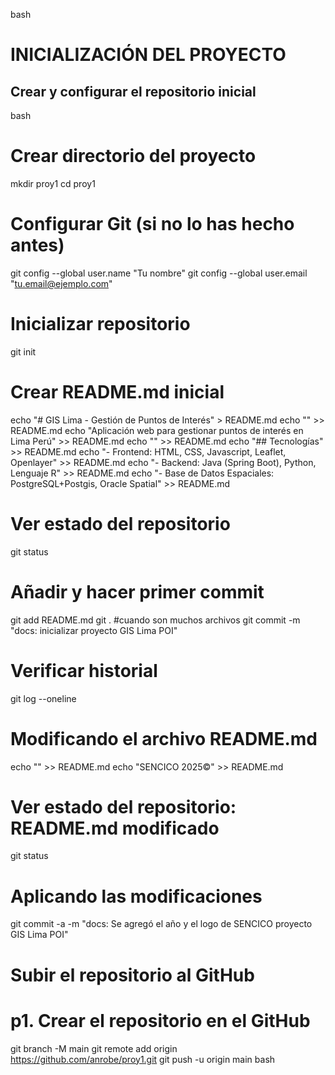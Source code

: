 bash
# INICIALIZACIÓN DEL PROYECTO

## Crear y configurar el repositorio inicial

bash
# Crear directorio del proyecto
mkdir proy1
cd proy1

# Configurar Git (si no lo has hecho antes)
git config --global user.name "Tu nombre"
git config --global user.email "tu.email@ejemplo.com"

# Inicializar repositorio
git init

# Crear README.md inicial
echo "# GIS Lima - Gestión de Puntos de Interés" > README.md
echo "" >> README.md
echo "Aplicación web para gestionar puntos de interés en Lima Perú" >> README.md
echo "" >> README.md
echo "## Tecnologías" >>  README.md
echo "- Frontend: HTML, CSS, Javascript, Leaflet, Openlayer" >> README.md
echo "- Backend: Java (Spring Boot), Python, Lenguaje R" >> README.md
echo "- Base de Datos Espaciales: PostgreSQL+Postgis, Oracle Spatial" >> README.md

# Ver estado del repositorio
git status

# Añadir y hacer primer commit
git add README.md
git .  #cuando son muchos archivos
git commit -m "docs: inicializar proyecto GIS Lima POI"

# Verificar historial
git log --oneline

# Modificando el archivo README.md
echo "" >> README.md
echo "SENCICO 2025©" >>  README.md

# Ver estado del repositorio: README.md modificado
git status

# Aplicando las modificaciones
git commit -a -m "docs: Se agregó el año y el logo de SENCICO proyecto GIS Lima POI"

# Subir el repositorio al GitHub
# p1. Crear el repositorio en el GitHub
git branch -M main
git remote add origin https://github.com/anrobe/proy1.git
git push -u origin main
bash